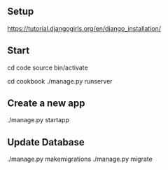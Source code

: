## Setup

https://tutorial.djangogirls.org/en/django_installation/

## Start

cd code
source bin/activate

cd cookbook
./manage.py runserver

## Create a new app

./manage.py startapp <name>


## Update Database

./manage.py makemigrations
./manage.py migrate
